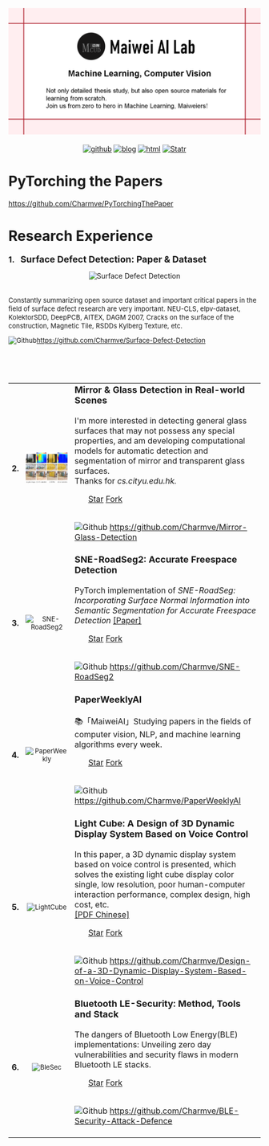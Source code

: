 

<p align="center">
  <img src="img/MaiweiAI-logo.jpg" alt="MaiweiAI-logo" width="640px"/><br><br>
  <a href="https://github.com/MaiweiAI"><img src="https://img.shields.io/badge/Github-Maiwei%20AI%20Lab-blue" alt="github"></a>
  <a href="https://charmve.blog.csdn.net" target="_blank"><img src="https://img.shields.io/badge/Blog-Charmve-blue" alt="blog"></a>
  <a href="https://github.com/Charmve" target="_blank"><img src="https://www.geekxh.com/trending.svg?label=html" alt="html"></a>
  <a href="https://github.com/haizlin/fe-interview/stargazers"><img src="https://img.shields.io/github/stars/geekxh/hello-algorithm.svg" alt="Statr"></a>
</p>


# PyTorching the Papers
https://github.com/Charmve/PyTorchingThePaper

# Research Experience
<font size="3"><b>1.</b></font>&nbsp;&nbsp;
<font size="4">
            <b>Surface Defect Detection: Paper & Dataset</b>
</font>
<p align="center">
<img src="https://github.com/Charmve/Surface-Defect-Detection/raw/master/metal_surface.png" alt="Surface Defect Detection" width="640px"/>
</p>
<font size="2">
<br>
Constantly summarizing open source dataset and important critical papers in the field of surface defect research are very important.
NEU-CLS, elpv-dataset, KolektorSDD, DeepPCB, AITEX, DAGM 2007, Cracks on the surface of the construction, Magnetic Tile, RSDDs Kylberg Texture, etc.<br>
<p align="left"><img src="https://img.icons8.com/material-sharp/24/000000/github.png" alt="Github" width="22px"/><a href="https://github.com/Charmve/Surface-Defect-Detection" target="_blank">https://github.com/Charmve/Surface-Defect-Detection</a>
</p>
<br><br>

<table>
<tr>   
	<td><font size="3"><b>2.</b></font></td>&nbsp;&nbsp;
	<td><center><img width="260" src="https://github.com/Charmve/Mirror-Glass-Detection/raw/master/MirrorGlassDetection_files/image002.jpg" alt="GlassDetection"></center></td>
	<td>
		<font size="4">
			<b>  Mirror & Glass Detection in Real-world Scenes </b>
		</font>	    
		<font size="3">
		<br>
			<br>   I'm more interested in detecting general glass surfaces that may not possess any special properties, 
			and am developing computational models for automatic detection and segmentation of mirror and transparent glass surfaces.
		<br>
			Thanks for <i>cs.cityu.edu.hk.</i>
		<br>
		<ul class="list-inline">
                     <a class="github-button"
                         href="https://github.com/Charmve/Mirror-Glass-Detection"
                         data-icon="octicon-star" data-show-count="true"
                         aria-label="Star Charmve/Mirror-Glass-Detection on GitHub">Star</a>
                     <a class="github-button"
                         href="https://github.com/Charmve/Mirror-Glass-Detection/fork"
                         data-icon="octicon-repo-forked" data-show-count="true"
                         aria-label="Fork Charmve/Mirror-Glass-Detection on GitHub">Fork</a>
                </ul>
		<br><img src="https://img.icons8.com/material-sharp/24/000000/github.png" alt="Github" width="22px"/>
			<a href="https://github.com/Charmve/Mirror-Glass-Detection" target="_blank">https://github.com/Charmve/Mirror-Glass-Detection</a>
		<br><br>
		</font>
	</td>
</tr>
<tr>   
	<td><font size="3"><b>3.</b></font></td>&nbsp;&nbsp;
	<td><center><img width="260" src="https://github.com/Charmve/SNE-RoadSeg2/raw/master/doc/kitti.gif" alt="SNE-RoadSeg2"></center></td>
	<td>
		<font size="4">
		    <b>   SNE-RoadSeg2: Accurate Freespace Detection</b>
		</font>	    
		<font size="3">
		    <br>
		    <br>   PyTorch implementation of <i>SNE-RoadSeg: Incorporating Surface Normal Information into Semantic Segmentation for Accurate Freespace Detection</i> <a href="http://www.ecva.net/papers/eccv_2020/papers_ECCV/papers/123750341.pdf" target="_blank">[Paper]</a>
		<br>
                <ul class="list-inline">
                    <a class="github-button"
                        href="https://github.com/Charmve/SNE-RoadSeg2"
                        data-icon="octicon-star" data-show-count="true"
                        aria-label="Star Charmve/SNE-RoadSeg2 on GitHub">Star</a>
                    <a class="github-button"
                        href="https://github.com/Charmve/SNE-RoadSeg2/fork"
                        data-icon="octicon-repo-forked" data-show-count="true"
                        aria-label="Fork Charmve/SNE-RoadSeg2 on GitHub">Fork</a>
                </ul>
		<br><img src="https://img.icons8.com/material-sharp/24/000000/github.png" alt="Github" width="22px"/>
			<a href="https://github.com/Charmve/SNE-RoadSeg2" target="_blank">https://github.com/Charmve/SNE-RoadSeg2</a>
		<br><br>
		</font>
	</td>
</tr>
<tr>   
	<td><font size="3"><b>4.</b></font></td>&nbsp;&nbsp;
	<td><center><img width="260" src="https://github.com/ChromeWei/PaperWeeklyAI/raw/master/Menu-MaiweiAI.jpg" alt="PaperWeekly"></center></td>
	<td>
		<font size="4">
			<b>   PaperWeeklyAI</b>
		</font>	    
		<font size="3">
		<br>
		    <br>   📚「MaiweiAI」Studying papers in the fields of computer vision, NLP, and machine learning algorithms every week.
		    <br>
                    <ul class="list-inline">
                        <a class="github-button"
                            href="https://github.com/Charmve/PaperWeeklyAI"
                            data-icon="octicon-star" data-show-count="true"
                            aria-label="Star Charmve/PaperWeeklyAI on GitHub">Star</a>
                        <a class="github-button"
                            href="https://github.com/Charmve/PaperWeeklyAI/fork"
                            data-icon="octicon-repo-forked" data-show-count="true"
                            aria-label="Fork Charmve/PaperWeeklyAI on GitHub">Fork</a>
                    </ul>
		    <br><img src="https://img.icons8.com/material-sharp/24/000000/github.png" alt="Github" width="22px"/>
			<a href="https://github.com/Charmve/PaperWeeklyAI" target="_blank">https://github.com/Charmve/PaperWeeklyAI</a>
		    <br><br>
		</font>
	</td>
</tr>
<tr>   
	<td><font size="3"><b>5.</b></font></td>&nbsp;&nbsp;
	<td><center><img width="260" src="https://img-blog.csdnimg.cn/20200706154355286.png" alt="LightCube"></center></td>
	<td>
		<font size="4">
			<b>   Light Cube: A Design of 3D Dynamic Display System Based on Voice Control</b>
		</font>	    
		<font size="3">
		<br>
		<br>   In this paper, a 3D dynamic display system based on voice control is presented, which solves the existing light cube display color single, low resolution, poor human-computer interaction performance, complex design, high cost, etc.
		<br><a href="https://github.com/Charmve/Design-of-a-3D-Dynamic-Display-System-Based-on-Voice-Control/blob/master/02_Design%20Report/%E3%80%8A%E5%9F%BA%E4%BA%8EFPGA%E7%9A%84%E6%99%BA%E8%83%BD%E8%AF%AD%E9%9F%B33D%E5%8A%A8%E6%80%81%E6%98%BE%E7%A4%BA%E7%B3%BB%E7%BB%9F%C2%B7%E8%AE%BE%E8%AE%A1%E6%8A%A5%E5%91%8A%E3%80%8B.pdf" target="_blank">[PDF Chinese]</a>
		<br>
                <ul class="list-inline">
                    <a class="github-button"
                        href="https://github.com/Charmve/Design-of-a-3D-Dynamic-Display-System-Based-on-Voice-Control"
                        data-icon="octicon-star" data-show-count="true"
                        aria-label="Star Charmve/Design-of-a-3D-Dynamic-Display-System-Based-on-Voice-Control on GitHub">Star</a>
                    <a class="github-button"
                        href="https://github.com/Charmve/Design-of-a-3D-Dynamic-Display-System-Based-on-Voice-Control/fork"
                        data-icon="octicon-repo-forked" data-show-count="true"
                        aria-label="Fork Charmve/Design-of-a-3D-Dynamic-Display-System-Based-on-Voice-Control on GitHub">Fork</a>
                </ul>
		<br><img src="https://img.icons8.com/material-sharp/24/000000/github.png" alt="Github" width="22px"/>
			<a href="https://github.com/Charmve/Design-of-a-3D-Dynamic-Display-System-Based-on-Voice-Control" target="_blank">https://github.com/Charmve/Design-of-a-3D-Dynamic-Display-System-Based-on-Voice-Control</a>
		<br><br>
		</font>
	</td>
</tr>
<tr>   
	<td><font size="3"><b>6.</b></font></td>&nbsp;&nbsp;
	<td><center><img width="260" src="https://github.com/Charmve/BLE-Security-Attack-Defence/blob/master/profile.jpg" alt="BleSec"></center></td>
	<td>
		<font size="4">
		    <b>   Bluetooth LE-Security: Method, Tools and Stack</b>
		</font>	    
		<font size="3">
		<br>
		    <br>
		       The dangers of Bluetooth Low Energy(BLE) implementations: Unveiling zero day vulnerabilities and security flaws in modern Bluetooth LE stacks.
		    <br>
                    <ul class="list-inline">
                        <a class="github-button"
                            href="https://github.com/Charmve/BLE-Security-Attack-Defence"
                            data-icon="octicon-star" data-show-count="true"
                            aria-label="Star Charmve/BLE-Security-Attack-Defence on GitHub">Star</a>
                        <a class="github-button"
                            href="https://github.com/Charmve/BLE-Security-Attack-Defence/fork"
                            data-icon="octicon-repo-forked" data-show-count="true"
                            aria-label="Fork Charmve/BLE-Security-Attack-Defence on GitHub">Fork</a>
                    </ul>
		    <br><img src="https://img.icons8.com/material-sharp/24/000000/github.png" alt="Github" width="22px"/>
			<a href="https://github.com/Charmve/BLE-Security-Attack-Defence" target="_blank">https://github.com/Charmve/BLE-Security-Attack-Defence</a>
		    <br><br>
		</font>
	</td>
</tr>
</table>
<br>
